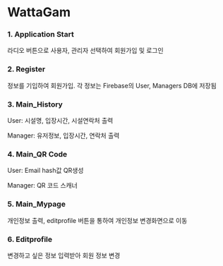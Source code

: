 # WattaGam

### 1. Application Start

라디오 버튼으로 사용자, 관리자 선택하여 회원가입 및 로그인



### 2. Register

정보를 기입하여 회원가입. 각 정보는 Firebase의 User, Managers DB에 저장됨



### 3. Main_History

User: 시설명, 입장시간, 시설연락처 출력

Manager: 유저정보, 입장시간, 연락처 출력



### 4. Main_QR Code

User: Email hash값 QR생성

Manager: QR 코드 스캐너



### 5. Main_Mypage

개인정보 출력, editprofile 버튼을 통하여 개인정보 변경화면으로 이동



### 6. Editprofile
변경하고 싶은 정보 입력받아 회원 정보 변경
